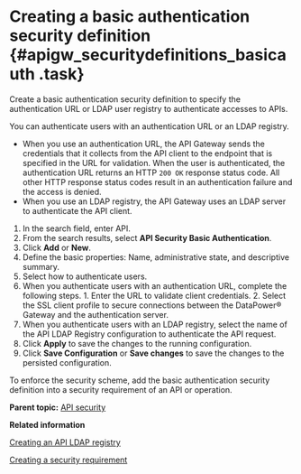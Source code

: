 # Creating a basic authentication security definition {#apigw_securitydefinitions_basicauth .task}

Create a basic authentication security definition to specify the authentication URL or LDAP user registry to authenticate accesses to APIs.

You can authenticate users with an authentication URL or an LDAP registry.

-   When you use an authentication URL, the API Gateway sends the credentials that it collects from the API client to the endpoint that is specified in the URL for validation. When the user is authenticated, the authentication URL returns an HTTP `200 OK` response status code. All other HTTP response status codes result in an authentication failure and the access is denied.
-   When you use an LDAP registry, the API Gateway uses an LDAP server to authenticate the API client.

1.   In the search field, enter API. 
2.   From the search results, select **API Security Basic Authentication**. 
3.   Click **Add** or **New**. 
4.   Define the basic properties: Name, administrative state, and descriptive summary. 
5.   Select how to authenticate users. 
6.   When you authenticate users with an authentication URL, complete the following steps. 
    1.   Enter the URL to validate client credentials. 
    2.   Select the SSL client profile to secure connections between the DataPower® Gateway and the authentication server. 
7.   When you authenticate users with an LDAP registry, select the name of the API LDAP Registry configuration to authenticate the API request. 
8.   Click **Apply** to save the changes to the running configuration. 
9.   Click **Save Configuration** or **Save changes** to save the changes to the persisted configuration. 

To enforce the security scheme, add the basic authentication security definition into a security requirement of an API or operation.

**Parent topic:** [API security](apigw_securitydefinitions.md)

**Related information**  


[Creating an API LDAP registry](apigw_configuringldapregistry.md)

[Creating a security requirement](apigw_configuringsecurityrequirements.md)

